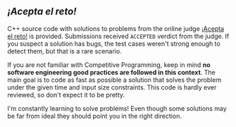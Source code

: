 ## _¡Acepta el reto!_

C++ source code with solutions to problems from the online judge [¡Acepta el reto!] is provided. Submissions received `ACCEPTED` verdict from the judge. If you suspect a solution has bugs, the test cases weren't strong enough to detect them, but that is a rare scenario.

If you are not familiar with Competitive Programming, keep in mind **no software engineering good practices are followed in this context**. The main goal is to code as fast as possible a solution that solves the problem under the given time and input size constraints. This code is hardly ever reviewed, so don't expect it to be pretty.

I'm constantly learning to solve problems! Even though some solutions may be far from ideal they should point you in the right direction.

[¡Acepta el reto!]: <https://www.aceptaelreto.com/>